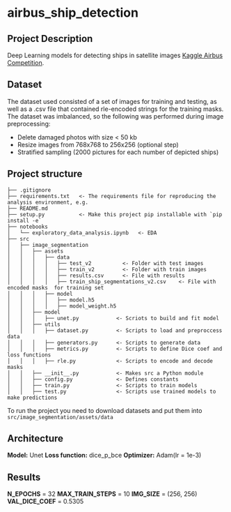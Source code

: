 # airbus_ship_detection
## Project Description
Deep Learning models for detecting ships in satellite images [Kaggle Airbus Competition](https://www.kaggle.com/c/airbus-ship-detection). 

## Dataset
The dataset used consisted of a set of images for training and testing, as well as a .csv file that contained rle-encoded strings for the training masks.
The dataset was imbalanced, so the following was performed during image preprocessing:
* Delete damaged photos with size < 50 kb
* Resize images from 768x768 to 256x256 (optional step)
* Stratified sampling (2000 pictures for each number of depicted ships)

## Project structure
```
├── .gitignore
├── requirements.txt   <- The requirements file for reproducing the analysis environment, e.g.        
├── README.md 
├── setup.py           <- Make this project pip installable with `pip install -e`
├── notebooks
│   └── exploratory_data_analysis.ipynb   <- EDA
├── src
│   ├── image_segmentation
│   │   ├── assets
│   │   │   ├── data  
│   │   │   │   ├── test_v2          <- Folder with test images
│   │   │   │   ├── train_v2         <- Folder with train images
│   │   │   │   ├── results.csv      <- File with results
│   │   │   │   ├── train_ship_segmentations_v2.csv    <- File with encoded masks  for training set
│   │   │   ├── model
│   │   │   │   ├── model.h5
│   │   │   │   ├── model_weight.h5
│   │   ├── model
│   │   │   ├── unet.py            <- Scriots to build and fit model
│   │   ├── utils
│   │   │   ├── dataset.py         <- Scripts to load and preproccess data
│   │   │   ├── generators.py      <- Scripts to generate data
│   │   │   ├── metrics.py         <- Scripts to define Dice coef and loss functions
│   │   │   ├── rle.py             <- Scripts to encode and decode masks
│   │   ├── __init__.py            <- Makes src a Python module
│   │   ├── config.py              <- Defines constants
│   │   ├── train.py               <- Scripts to train models
│   │   ├── test.py                <- Scripts use trained models to make predictions
```
To run the project you need to download datasets and put them into `src/image_segmentation/assets/data`

## Architecture
**Model:** Unet
**Loss function:** dice_p_bce
**Optimizer:** Adam(lr = 1e-3)

## Results
**N_EPOCHS** = 32
**MAX_TRAIN_STEPS** = 10
**IMG_SIZE** = (256, 256)
**VAL_DICE_COEF** = 0.5305
